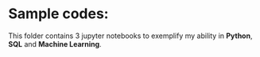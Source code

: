 # Sample codes:

This folder contains 3 jupyter notebooks to exemplify my ability in **Python**, **SQL** and **Machine Learning**.
